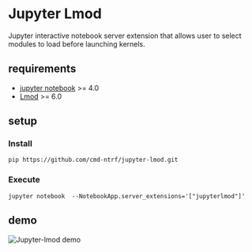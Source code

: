 # Jupyter Lmod

Jupyter interactive notebook server extension that allows user 
to select modules to load before launching kernels.

## requirements

- [jupyter notebook](https://github.com/jupyter/notebook) >= 4.0
- [Lmod](https://github.com/TACC/Lmod) >= 6.0

## setup

### Install
```
pip https://github.com/cmd-ntrf/jupyter-lmod.git
```

### Execute
```
jupyter notebook  --NotebookApp.server_extensions='["jupyterlmod"]'
```

## demo

![Jupyter-lmod demo](http://i.imgur.com/IP9uUJp.gif)
